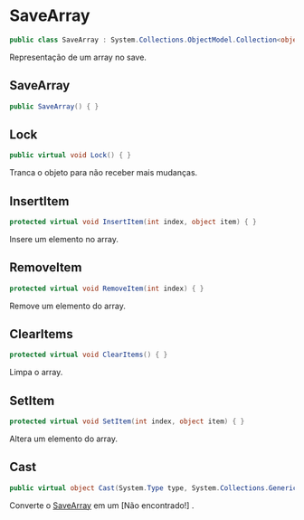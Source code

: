 # SaveArray
```csharp
public class SaveArray : System.Collections.ObjectModel.Collection<object>
```
Representação de um array no save.<br />
## SaveArray
```csharp
public SaveArray() { }
```
## Lock
```csharp
public virtual void Lock() { }
```
Tranca o objeto para não receber mais mudanças.<br />
## InsertItem
```csharp
protected virtual void InsertItem(int index, object item) { }
```
Insere um elemento no array.<br />
## RemoveItem
```csharp
protected virtual void RemoveItem(int index) { }
```
Remove um elemento do array.<br />
## ClearItems
```csharp
protected virtual void ClearItems() { }
```
Limpa o array.<br />
## SetItem
```csharp
protected virtual void SetItem(int index, object item) { }
```
Altera um elemento do array.<br />
## Cast
```csharp
public virtual object Cast(System.Type type, System.Collections.Generic.Dictionary<Claw.Save.ISaveValue,object> references) { }
```
Converte o [SaveArray](/API/Claw/Save/SaveArray#SaveArray) em um [Não encontrado!] .<br />
